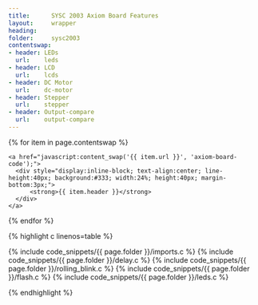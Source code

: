```yaml
---
title:      SYSC 2003 Axiom Board Features
layout:     wrapper
heading:
folder:     sysc2003
contentswap:
- header: LEDs
  url:    leds
- header: LCD
  url:    lcds
- header: DC Motor
  url:    dc-motor
- header: Stepper
  url:    stepper
- header: Output-compare
  url:    output-compare
---
```


<nav>

  {% for item in page.contentswap %}

    <a href="javascript:content_swap('{{ item.url }}', 'axiom-board-code');">
      <div style="display:inline-block; text-align:center; line-height:40px; background:#333; width:24%; height:40px; margin-bottom:3px;">
          <strong>{{ item.header }}</strong>
      </div>
    </a>
  {% endfor %}

</nav>

<div id="axiom-board-code">

{% highlight c linenos=table %}

{% include code_snippets/{{ page.folder }}/imports.c %}
{% include code_snippets/{{ page.folder }}/delay.c %}
{% include code_snippets/{{ page.folder }}/rolling_blink.c %}
{% include code_snippets/{{ page.folder }}/flash.c %}
{% include code_snippets/{{ page.folder }}/leds.c %}

{% endhighlight %}

</div>

<div id="leds" style="display:none">

{% highlight c linenos=table %}

{% include code_snippets/{{ page.folder }}/imports.c %}
{% include code_snippets/{{ page.folder }}/delay.c %}
{% include code_snippets/{{ page.folder }}/rolling_blink.c %}
{% include code_snippets/{{ page.folder }}/flash.c %}
{% include code_snippets/{{ page.folder }}/leds.c %}

{% endhighlight %}

</div>

<div id="lcds" style="display:none">

{% highlight c linenos=table %}

{% include code_snippets/{{ page.folder }}/imports.c %}
{% include code_snippets/{{ page.folder }}/delay.c %}
{% include code_snippets/{{ page.folder }}/LCD.c %}

{% endhighlight %}

</div>

<div id="stepper" style="display:none">

{% highlight c linenos=table %}

{% include code_snippets/{{ page.folder }}/imports.c %}
{% include code_snippets/{{ page.folder }}/stepper_motor.c %}

{% endhighlight %}

</div>

<div id="dc-motor" style="display:none">

{% highlight ca65 linenos=table %}

{% include code_snippets/{{ page.folder }}/dcmotor.s %}

{% endhighlight %}

</div>

<div id="output-compare" style="display:none">

{% highlight c linenos=table %}

{% include code_snippets/{{ page.folder }}/imports.c %}
{% include code_snippets/{{ page.folder }}/output_compare.c %}

{% endhighlight %}

</div>
